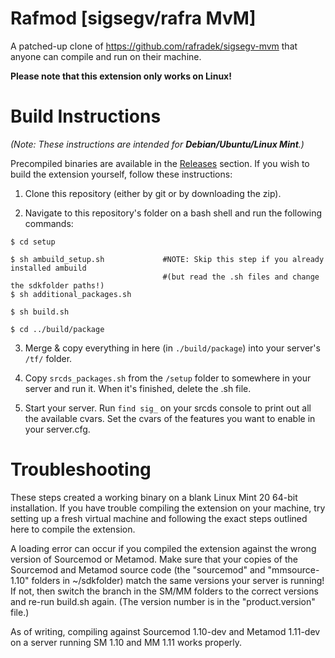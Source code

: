 # Rafmod [sigsegv/rafra MvM]
A patched-up clone of https://github.com/rafradek/sigsegv-mvm that anyone can compile and run on their machine.

**Please note that this extension only works on Linux!**

# Build Instructions
*(Note: These instructions are intended for **Debian/Ubuntu/Linux Mint**.)*

Precompiled binaries are available in the [Releases](https://github.com/ramirez-tf2/Rafmod/releases) section. If you wish to build the extension yourself, follow these instructions:

1. Clone this repository (either by git or by downloading the zip).

2. Navigate to this repository's folder on a bash shell and run the following commands:

```
$ cd setup

$ sh ambuild_setup.sh             #NOTE: Skip this step if you already installed ambuild
                                  #(but read the .sh files and change the sdkfolder paths!)
$ sh additional_packages.sh

$ sh build.sh

$ cd ../build/package
```

3. Merge & copy everything in here (in `./build/package`) into your server's `/tf/` folder.

4. Copy `srcds_packages.sh` from the `/setup` folder to somewhere in your server and run it. When it's finished, delete the .sh file.

5. Start your server. Run `find sig_` on your srcds console to print out all the available cvars. Set the cvars of the features you want to enable in your server.cfg.

# Troubleshooting
These steps created a working binary on a blank Linux Mint 20 64-bit installation. If you have trouble compiling the extension on your machine, try setting up a fresh virtual machine and following the exact steps outlined here to compile the extension.

A loading error can occur if you compiled the extension against the wrong version of Sourcemod or Metamod. Make sure that your copies of the Sourcemod and Metamod source code (the "sourcemod" and "mmsource-1.10" folders in ~/sdkfolder) match the same versions your server is running! If not, then switch the branch in the SM/MM folders to the correct versions and re-run build.sh again. (The version number is in the "product.version" file.)

As of writing, compiling against Sourcemod 1.10-dev and Metamod 1.11-dev on a server running SM 1.10 and MM 1.11 works properly.
